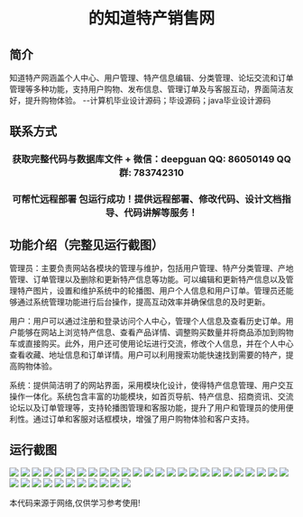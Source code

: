 <p><h1 align="center">的知道特产销售网</h1></p>

## 简介
知道特产网涵盖个人中心、用户管理、特产信息编辑、分类管理、论坛交流和订单管理等多种功能，支持用户购物、发布信息、管理订单及与客服互动，界面简洁友好，提升购物体验。    --计算机毕业设计源码；毕设源码；java毕业设计源码


## 联系方式
<p><h3 align="center">获取完整代码与数据库文件 + 微信：deepguan QQ: 86050149 QQ群: 783742310</h3></p>
<p><h3 align="center">可帮忙远程部署 包运行成功！提供远程部署、修改代码、设计文档指导、代码讲解等服务！</h3></p>

## 功能介绍（完整见运行截图）
管理员：主要负责网站各模块的管理与维护，包括用户管理、特产分类管理、产地管理、订单管理以及删除和更新特产信息等功能。可以编辑和更新特产信息以及管理特产图片，设置和维护系统中的轮播图、用户个人信息和用户订单。管理员还能够通过系统管理功能进行后台操作，提高互动效率并确保信息的及时更新。

用户：用户可以通过注册和登录访问个人中心，管理个人信息及查看历史订单。用户能够在网站上浏览特产信息、查看产品详情、调整购买数量并将商品添加到购物车或直接购买。此外，用户还可使用论坛进行交流，修改个人信息，并在个人中心查看收藏、地址信息和订单详情。用户可以利用搜索功能快速找到需要的特产，提高购物体验。

系统：提供简洁明了的网站界面，采用模块化设计，使得特产信息管理、用户交互操作一体化。系统包含丰富的功能模块，如首页导航、特产信息、招商资讯、交流论坛以及订单管理等，支持轮播图管理和客服功能，提升了用户和管理员的使用便利性。通过订单和客服对话框模块，增强了用户购物体验和客户支持。


## 运行截图
![](img/001.jpg)
![](img/002.jpg)
![](img/003.jpg)
![](img/004.jpg)
![](img/005.jpg)
![](img/006.jpg)
![](img/007.jpg)
![](img/008.jpg)
![](img/009.jpg)
![](img/010.jpg)
![](img/011.jpg)
![](img/012.jpg)
![](img/013.jpg)
![](img/014.jpg)
![](img/015.jpg)
![](img/016.jpg)
![](img/017.jpg)
![](img/018.jpg)
![](img/019.jpg)
![](img/020.jpg)
![](img/021.jpg)
![](img/022.jpg)
![](img/023.jpg)
![](img/024.jpg)
![](img/025.jpg)
![](img/026.jpg)
![](img/027.jpg)
![](img/028.jpg)
![](img/029.jpg)
![](img/030.jpg)
![](img/031.jpg)
![](img/032.jpg)
![](img/033.jpg)
![](img/034.jpg)
![](img/035.jpg)
![](img/036.jpg)

<p>本代码来源于网络,仅供学习参考使用!</p>
